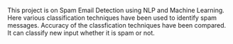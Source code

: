 This project is on Spam Email Detection using NLP and Machine Learning.
Here various classification techniques have been used to identify spam messages.
Accuracy of the classfication techniques have been compared.
It can classify new input whether it is spam or not.
